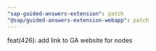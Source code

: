 ```yaml
---
"sap-guided-answers-extension": patch
"@sap/guided-answers-extension-webapp": patch
---
```


feat(426): add link to GA website for nodes
